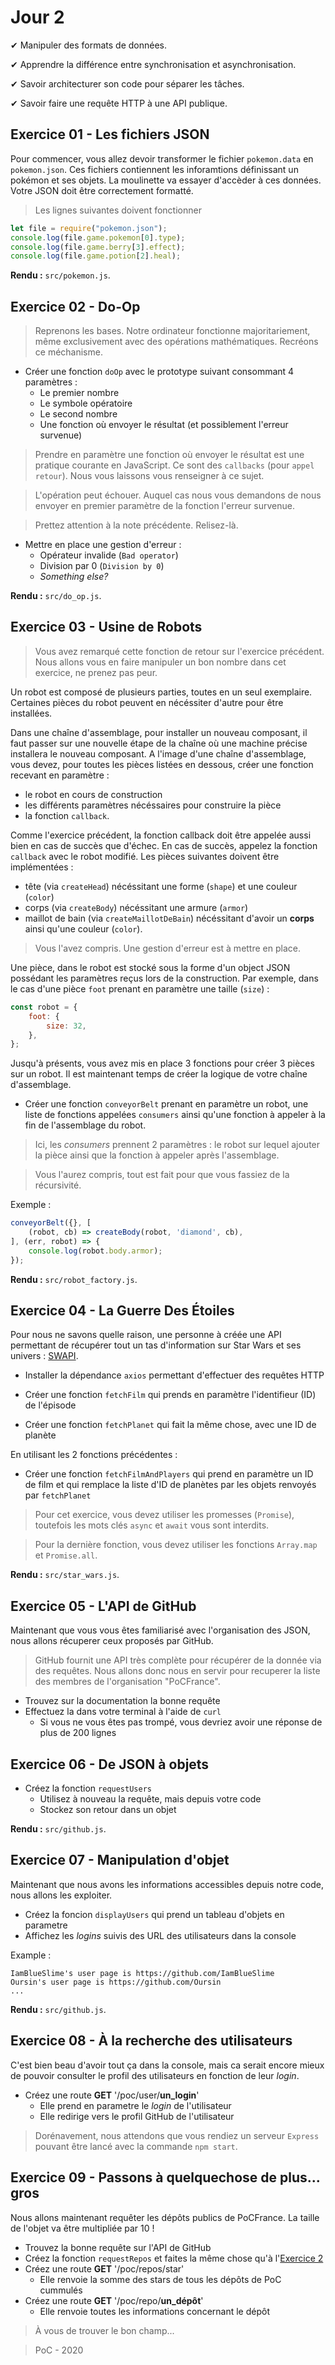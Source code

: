 # Jour 2

✔ Manipuler des formats de données.

✔ Apprendre la différence entre synchronisation et asynchronisation.

✔ Savoir architecturer son code pour séparer les tâches.

✔ Savoir faire une requête HTTP à une API publique.

## Exercice 01 - Les fichiers JSON

Pour commencer, vous allez devoir transformer le fichier `pokemon.data` en `pokemon.json`. Ces fichiers contiennent les inforamtions définissant un pokémon et ses objets. La moulinette va essayer d'accèder à ces données. Votre JSON doit être correctement formatté.

> Les lignes suivantes doivent fonctionner

```javascript
let file = require("pokemon.json");
console.log(file.game.pokemon[0].type);
console.log(file.game.berry[3].effect);
console.log(file.game.potion[2].heal);
```

**Rendu :** `src/pokemon.js`.

## Exercice 02 - Do-Op

> Reprenons les bases. Notre ordinateur fonctionne majoritariement, même exclusivement
avec des opérations mathématiques. Recréons ce méchanisme.

- Créer une fonction `doOp` avec le prototype suivant consommant 4 paramètres :
  - Le premier nombre
  - Le symbole opératoire
  - Le second nombre
  - Une fonction où envoyer le résultat (et possiblement l'erreur survenue)

> Prendre en paramètre une fonction où envoyer le résultat est une pratique courante en
JavaScript. Ce sont des `callbacks` (pour `appel retour`). Nous vous laissons vous
renseigner à ce sujet.

> L'opération peut échouer. Auquel cas nous vous demandons de nous envoyer en premier
paramètre de la fonction l'erreur survenue.

> Prettez attention à la note précédente. Relisez-là.

- Mettre en place une gestion d'erreur :
  - Opérateur invalide (`Bad operator`)
  - Division par 0 (`Division by 0`)
  - _Something else?_

**Rendu :** `src/do_op.js`.

## Exercice 03 - Usine de Robots

> Vous avez remarqué cette fonction de retour sur l'exercice précédent. Nous allons vous
en faire manipuler un bon nombre dans cet exercice, ne prenez pas peur.

Un robot est composé de plusieurs parties, toutes en un seul exemplaire. Certaines pièces
du robot peuvent en nécéssiter d'autre pour être installées.

Dans une chaîne d'assemblage, pour installer un nouveau composant, il faut passer
sur une nouvelle étape de la chaîne où une machine précise installera le nouveau
composant. A l'image d'une chaîne d'assemblage, vous devez, pour toutes les pièces
listées en dessous, créer une fonction recevant en paramètre :
- le robot en cours de construction
- les différents paramètres nécéssaires pour construire la pièce
- la fonction `callback`.

Comme l'exercice précédent, la fonction callback doit être appelée aussi bien
en cas de succès que d'échec. En cas de succès, appelez la fonction `callback`
avec le robot modifié. Les pièces suivantes doivent être implémentées :
- tête (via `createHead`) nécéssitant une forme (`shape`) et une couleur (`color`)
- corps (via `createBody`) nécéssitant une armure (`armor`)
- maillot de bain (via `createMaillotDeBain`) nécéssitant d'avoir un **corps**
ainsi qu'une couleur (`color`).

> Vous l'avez compris. Une gestion d'erreur est à mettre en place.

Une pièce, dans le robot est stocké sous la forme d'un object JSON possédant
les paramètres reçus lors de la construction. Par exemple, dans le cas d'une pièce
`foot` prenant en paramètre une taille (`size`) :

```javascript
const robot = {
    foot: {
        size: 32,
    },
};
```

Jusqu'à présents, vous avez mis en place 3 fonctions pour créer 3 pièces sur
un robot. Il est maintenant temps de créer la logique de votre chaîne d'assemblage.

- Créer une fonction `conveyorBelt` prenant en paramètre un robot, une liste
de fonctions appelées `consumers` ainsi qu'une fonction à appeler à la fin de
l'assemblage du robot.

> Ici, les _consumers_ prennent 2 paramètres : le robot sur lequel ajouter la pièce
ainsi que la fonction à appeler après l'assemblage.

> Vous l'aurez compris, tout est fait pour que vous fassiez de la récursivité.

Exemple :

```javascript
conveyorBelt({}, [
    (robot, cb) => createBody(robot, 'diamond', cb),
], (err, robot) => {
    console.log(robot.body.armor);
});
```

**Rendu :** `src/robot_factory.js`.

## Exercice 04 - La Guerre Des Étoiles

Pour nous ne savons quelle raison, une personne à créée une API permettant de
récupérer tout un tas d'information sur Star Wars et ses univers :
[SWAPI](https://swapi.co/).

- Installer la dépendance `axios` permettant d'effectuer des requêtes HTTP

- Créer une fonction `fetchFilm` qui prends en paramètre l'identifieur (ID) de
l'épisode

- Créer une fonction `fetchPlanet` qui fait la même chose, avec une ID de planète

En utilisant les 2 fonctions précédentes :

- Créer une fonction `fetchFilmAndPlayers` qui prend en paramètre un ID de film et
qui remplace la liste d'ID de planètes par les objets renvoyés par `fetchPlanet`

> Pour cet exercice, vous devez utiliser les promesses (`Promise`), toutefois
les mots clés `async` et `await` vous sont interdits.

> Pour la dernière fonction, vous devez utiliser les fonctions `Array.map` et
`Promise.all`.

**Rendu :** `src/star_wars.js`.

## Exercice 05 - L'API de GitHub

Maintenant que vous vous êtes familiarisé avec l'organisation des JSON, nous allons récuperer ceux proposés par GitHub.

> GitHub fournit une API très complète pour récupérer de la donnée via des requêtes.
> Nous allons donc nous en servir pour recuperer la liste des membres de l'organisation "PoCFrance".

- Trouvez sur la documentation la bonne requête
- Effectuez la dans votre terminal à l'aide de `curl`
    - Si vous ne vous êtes pas trompé, vous devriez avoir une réponse de plus de 200 lignes

## Exercice 06 - De JSON à objets

- Créez la fonction `requestUsers`
    - Utilisez à nouveau la requête, mais depuis votre code
    - Stockez son retour dans un objet

**Rendu :** `src/github.js`.

## Exercice 07 - Manipulation d'objet

Maintenant que nous avons les informations accessibles depuis notre code, nous allons les exploiter.

- Créez la foncion `displayUsers` qui prend un tableau d'objets en parametre
- Affichez les _logins_ suivis des URL des utilisateurs dans la console

Example :

```
IamBlueSlime's user page is https://github.com/IamBlueSlime
Oursin's user page is https://github.com/Oursin
...
```

**Rendu :** `src/github.js`.

## Exercice 08 - À la recherche des utilisateurs

C'est bien beau d'avoir tout ça dans la console, mais ca serait encore mieux de pouvoir consulter le profil des utilisateurs en fonction de leur _login_.

- Créez une route **GET** '/poc/user/**un_login**'
    - Elle prend en parametre le _login_ de l'utilisateur
    - Elle redirige vers le profil GitHub de l'utilisateur

> Dorénavement, nous attendons que vous rendiez un serveur `Express` pouvant être
lancé avec la commande `npm start`.

## Exercice 09 - Passons à quelquechose de plus... gros

Nous allons maintenant requêter les dépôts publics de PoCFrance.
La taille de l'objet va être multipliée par 10 !

- Trouvez la bonne requête sur l'API de GitHub
- Créez la fonction `requestRepos` et faites la même chose qu'à l'[Exercice 2](#Exercice-06---De-JSON-à-objets)
- Créez une route **GET** '/poc/repos/star'
    - Elle renvoie la somme des stars de tous les dépôts de PoC cummulés
- Créez une route **GET** '/poc/repo/**un_dépôt**'
    - Elle renvoie toutes les informations concernant le dépôt

> À vous de trouver le bon champ...

> PoC - 2020
